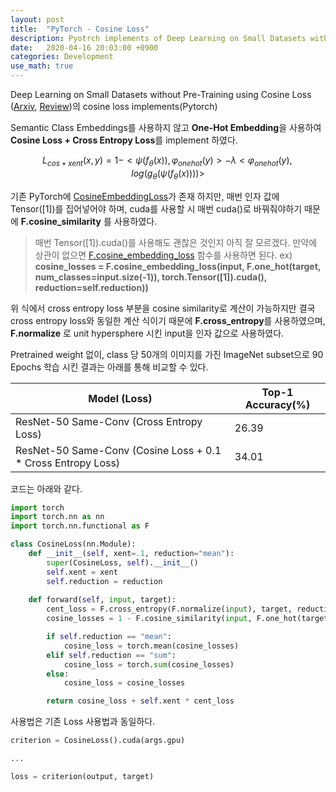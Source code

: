 ```yaml
---
layout: post
title:  "PyTorch - Cosine Loss"
description: Pyotrch implements of Deep Learning on Small Datasets without Pre-Training using Cosine Loss
date:   2020-04-16 20:03:00 +0900
categories: Development
use_math: true
---
```


Deep Learning on Small Datasets without Pre-Training using Cosine Loss ([Arxiv](https://arxiv.org/abs/1901.09054), [Review](https://byeongjokim.github.io/posts/Revisiting-the-Sibling-Head-in-Object-Detectormd/))의 cosine loss implements(Pytorch)

Semantic Class Embeddings를 사용하지 않고 **One-Hot Embedding**을 사용하여 **Cosine Loss + Cross Entropy Loss**를 implement 하였다.

$$L_{cos+xent}(x, y) = 1 - <\psi(f_{\theta}(x)), \varphi_{onehot}(y)> - \lambda <\varphi_{onehot}(y), log(g_{\theta}(\psi(f_{\theta}(x))))>$$

기존 PyTorch에 [CosineEmbeddingLoss](https://pytorch.org/docs/stable/nn.html#cosineembeddingloss)가 존재 하지만, 매번 인자 값에 Tensor([1])를 집어넣어야 하며, cuda를 사용할 시 매번 cuda()로 바꿔줘야하기 때문에 **F.cosine_similarity** 를 사용하였다.

> 매번 Tensor([1]).cuda()를 사용해도 괜찮은 것인지 아직 잘 모르겠다. 만약에 상관이 없으면 [F.cosine_embedding_loss](https://pytorch.org/docs/master/nn.functional.html?highlight=cosine_embedding#torch.nn.functional.cosine_embedding_loss) 함수를 사용하면 된다. ex) **cosine_losses = F.cosine_embedding_loss(input, F.one_hot(target, num_classes=input.size(-1)), torch.Tensor([1]).cuda(), reduction=self.reduction))**

위 식에서 cross entropy loss 부분을 cosine similarity로 계산이 가능하지만 결국 cross entropy loss와 동일한 계산 식이기 때문에 **F.cross_entropy**를 사용하였으며, **F.normalize** 로 unit hypersphere 시킨 input을 인자 값으로 사용하였다. 

Pretrained weight 없이, class 당 50개의 이미지를 가진 ImageNet subset으로 90 Epochs 학습 시킨 결과는 아래를 통해 비교할 수 있다.

|Model (Loss)|Top-1 Accuracy(%)|
|------|---|
|ResNet-50 Same-Conv (Cross Entropy Loss)|26.39|
|ResNet-50 Same-Conv (Cosine Loss + 0.1 * Cross Entropy Loss) |34.01|

코드는 아래와 같다. 

```python
import torch
import torch.nn as nn
import torch.nn.functional as F

class CosineLoss(nn.Module):
    def __init__(self, xent=.1, reduction="mean"):
        super(CosineLoss, self).__init__()
        self.xent = xent
        self.reduction = reduction
        
    def forward(self, input, target):
        cent_loss = F.cross_entropy(F.normalize(input), target, reduction=self.reduction)
        cosine_losses = 1 - F.cosine_similarity(input, F.one_hot(target, num_classes=input.size(-1)))

        if self.reduction == "mean":
            cosine_loss = torch.mean(cosine_losses)
        elif self.reduction == "sum":
            cosine_loss = torch.sum(cosine_losses)
        else:
            cosine_loss = cosine_losses

        return cosine_loss + self.xent * cent_loss
```

사용법은 기존 Loss 사용법과 동일하다.

```python
criterion = CosineLoss().cuda(args.gpu)

...

loss = criterion(output, target)
```